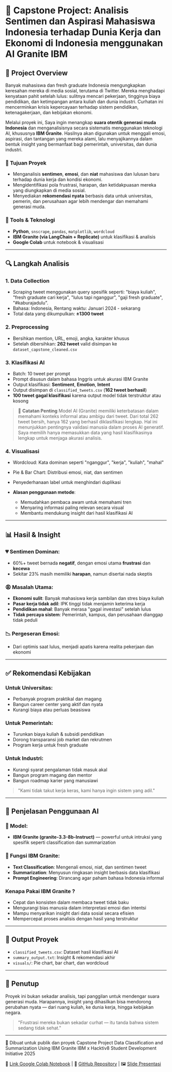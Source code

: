 # 📘 Capstone Project: Analisis Sentimen dan Aspirasi Mahasiswa Indonesia terhadap Dunia Kerja dan Ekonomi di Indonesia menggunakan AI Granite IBM

## 🚀 Project Overview

Banyak mahasiswa dan fresh graduate Indonesia mengungkapkan keresahan mereka di media sosial, terutama di Twitter. Mereka menghadapi kenyataan pahit setelah lulus: sulitnya mencari pekerjaan, tingginya biaya pendidikan, dan ketimpangan antara kuliah dan dunia industri. Curhatan ini mencerminkan krisis kepercayaan terhadap sistem pendidikan, ketenagakerjaan, dan kebijakan ekonomi.

Melalui proyek ini, Saya ingin menangkap **suara otentik generasi muda Indonesia** dan menganalisisnya secara sistematis menggunakan teknologi AI, khususnya **IBM Granite**. Hasilnya akan digunakan untuk menggali emosi, aspirasi, dan tantangan yang mereka alami, lalu menyajikannya dalam bentuk insight yang bermanfaat bagi pemerintah, universitas, dan dunia industri.

### 🎯 Tujuan Proyek

- Menganalisis **sentimen**, **emosi**, dan **niat** mahasiswa dan lulusan baru terhadap dunia kerja dan kondisi ekonomi.
- Mengidentifikasi pola frustrasi, harapan, dan ketidakpuasan mereka yang diungkapkan di media sosial.
- Menyediakan **rekomendasi nyata** berbasis data untuk universitas, pemerin, dan perusahaan agar lebih mendengar dan memahami generasi muda.

### 🧠 Tools & Teknologi

* **Python**, `snscrape`, `pandas`, `matplotlib`, `wordcloud`
* **IBM Granite (via LangChain + Replicate)** untuk klasifikasi & analisis
* **Google Colab** untuk notebook & visualisasi

---

## 🔍 Langkah Analisis

### 1. Data Collection

* Scraping tweet menggunakan query spesifik seperti: "biaya kuliah", "fresh graduate cari kerja", "lulus tapi nganggur", "gaji fresh graduate", "#kaburajadulu".
* Bahasa: Indonesia, Rentang waktu: Januari 2024 - sekarang
* Total data yang dikumpulkan: **±1300 tweet**

### 2. Preprocessing

* Bersihkan mention, URL, emoji, angka, karakter khusus
* Setelah dibersihkan: **262 tweet** valid disimpan ke `dataset_capstone_cleaned.csv`

### 3. Klasifikasi AI

* Batch: 10 tweet per prompt
* Prompt disusun dalam bahasa Inggris untuk akurasi IBM Granite
* Output klasifikasi: **Sentiment**, **Emotion**, **Intent**
* Output disimpan di `classified_tweets.csv` (**162 tweet berhasil**)
* **100 tweet gagal klasifikasi** karena output model tidak terstruktur atau kosong

> 📌 **Catatan Penting**
> Model AI (Granite) memiliki keterbatasan dalam memahami konteks informal atau ambigu dari tweet. Dari total 262 tweet bersih, hanya 162 yang berhasil diklasifikasi lengkap. 
> Hal ini menunjukkan pentingnya validasi manusia dalam proses AI generatif. Saya memilih hanya memasukkan data yang hasil klasifikasinya lengkap untuk menjaga akurasi analisis.

### 4. Visualisasi

* Wordcloud: Kata dominan seperti "nganggur", "kerja", "kuliah", "mahal"
* Pie & Bar Chart: Distribusi emosi, niat, dan sentimen
* Penyederhanaan label untuk menghindari duplikasi

* **Alasan penggunaan metode**:
  - Memudahkan pembaca awam untuk memahami tren
  - Menyaring informasi paling relevan secara visual
  - Membantu mendukung insight dari hasil klasifikasi AI

---

## 📊 Hasil & Insight

### 💔 Sentimen Dominan:

* 60%+ tweet bernada **negatif**, dengan emosi utama **frustrasi** dan **kecewa**
* Sekitar 23% masih memiliki **harapan**, namun disertai nada skeptis

### 😩 Masalah Utama:

* **Ekonomi sulit**: Banyak mahasiswa kerja sambilan dan stres biaya kuliah
* **Pasar kerja tidak adil**: IPK tinggi tidak menjamin keterima kerja
* **Pendidikan mahal**: Banyak merasa "gagal investasi" setelah lulus
* **Tidak percaya sistem**: Pemerintah, kampus, dan perusahaan dianggap tidak peduli

### 📉 Pergeseran Emosi:

* Dari optimis saat lulus, menjadi apatis karena realita pekerjaan dan ekonomi

---

## ✅ Rekomendasi Kebijakan

### Untuk Universitas:

* Perbanyak program praktikal dan magang
* Bangun career center yang aktif dan nyata
* Kurangi biaya atau perluas beasiswa

### Untuk Pemerintah:

* Turunkan biaya kuliah & subsidi pendidikan
* Dorong transparansi job market dan rekrutmen
* Program kerja untuk fresh graduate

### Untuk Industri:

* Kurangi syarat pengalaman tidak masuk akal
* Bangun program magang dan mentor
* Bangun roadmap karier yang manusiawi

> "Kami tidak takut kerja keras, kami hanya ingin sistem yang adil."

---

## 🤖 Penjelasan Penggunaan AI

### 🔧 Model:

* **IBM Granite (granite-3.3-8b-Instruct)** — powerful untuk intruksi yang spesifik seperti classification dan summarization

### 📌 Fungsi IBM Granite:

* **Text Classification**: Mengenali emosi, niat, dan sentimen tweet
* **Summarization**: Menyusun ringkasan insight berbasis data klasifikasi
* **Prompt Engineering**: Dirancang agar paham bahasa Indonesia informal

### Kenapa Pakai IBM Granite ?

* Cepat dan konsisten dalam membaca tweet tidak baku
* Mengurangi bias manusia dalam interpretasi emosi dan intentsi
* Mampu menyarikan insight dari data sosial secara efisien
* Mempercepat proses analisis dengan hasil yang terstruktur

---

## 📎 Output Proyek

* `classified_tweets.csv`: Dataset hasil klasifikasi AI
* `summary_output.txt`: Insight & rekomendasi akhir
* `visuals/`: Pie chart, bar chart, dan wordcloud

---

## 🏁 Penutup

Proyek ini bukan sekadar analisis, tapi panggilan untuk mendengar suara generasi muda. Harapannya, insight yang dihasilkan bisa mendorong perubahan nyata — dari ruang kuliah, ke dunia kerja, hingga kebijakan negara.

> "Frustrasi mereka bukan sekadar curhat — itu tanda bahwa sistem sedang tidak sehat."

---

🧠 Dibuat untuk publik dan proyek Capstone Project Data Classification and Summarization Using IBM Granite IBM x Hacktiv8 Student Development Initiative 2025

📁 [Link Google Colab Notebook](https://colab.research.google.com/drive/1Q8Fkyb8SS79zigMc60bCrfSyffNteJuJ?usp=sharing) | 🔗 [GitHub Repository]() | 🖼️ [Slide Presentasi]()
